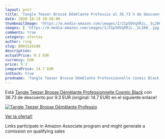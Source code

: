 ```yaml
---
layout: post
title: 'Tangle Teezer Brosse Démêlante Professio al 36.73 % de descuento'
date: 2020-10-19 10:58:00
thumbnailImage: 'https://m.media-amazon.com/images/I/21pS0VqXRiL._SL200_.jpg'
images: [ 'https://m.media-amazon.com/images/I/21pS0VqXRiL._SL200_.jpg' ]
comments: true
category: ofertas
author: ring
slug: B001S261Q6
description:
actualPrice: 9.3 EUR
currency: EUR
price: 9.3
comparePrice: 14.7 EUR
inStock: true
prodname: 'Tangle Teezer Brosse Démêlante Professionnelle Cosmic Black'
---
```


Está [Tangle Teezer Brosse Démêlante Professionnelle Cosmic Black](https://www.amazon.fr/dp/B001S261Q6/?tag=tolees0d-21) con 36.73 de descuento por 9.3 EUR (original: 14.7 EUR) en el siguiente enlace!

[![Tangle Teezer Brosse Démêlante Professio](https://m.media-amazon.com/images/I/21pS0VqXRiL._SL200_.jpg)](https://www.amazon.fr/dp/B001S261Q6/?tag=tolees0d-21)

[Ver la oferta!!](https://www.amazon.fr/dp/B001S261Q6/?tag=tolees0d-21)

Links participate in Amazon Associate program and might generate a comission on qualifying sales


